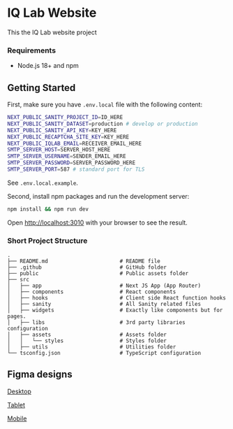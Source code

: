 # IQ Lab Website

This the IQ Lab website project

### Requirements

- Node.js 18+ and npm

## Getting Started

First, make sure you have `.env.local` file with the following content:

```bash
NEXT_PUBLIC_SANITY_PROJECT_ID=ID_HERE
NEXT_PUBLIC_SANITY_DATASET=production # develop or production
NEXT_PUBLIC_SANITY_API_KEY=KEY_HERE
NEXT_PUBLIC_RECAPTCHA_SITE_KEY=KEY_HERE
NEXT_PUBLIC_IQLAB_EMAIL=RECEIVER_EMAIL_HERE
SMTP_SERVER_HOST=SERVER_HOST_HERE
SMTP_SERVER_USERNAME=SENDER_EMAIL_HERE
SMTP_SERVER_PASSWORD=SERVER_PASSWORD_HERE
SMTP_SERVER_PORT=587 # standard port for TLS
```

See `.env.local.example`.

Second, install npm packages and run the development server:

```bash
npm install && npm run dev
```

Open [http://localhost:3010](http://localhost:3010) with your browser to see the result.

### Short Project Structure

```shell
.
├── README.md                       # README file
├── .github                         # GitHub folder
├── public                          # Public assets folder
├── src
│   ├── app                         # Next JS App (App Router)
│   ├── components                  # React components
│   ├── hooks                       # Client side React function hooks
│   ├── sanity                      # All Sanity related files
│   ├── widgets                     # Exactly like components but for pages.
│   ├── libs                        # 3rd party libraries configuration
│   ├── assets                      # Assets folder
│   │   └── styles                  # Styles folder
│   ├── utils                       # Utilities folder
└── tsconfig.json                   # TypeScript configuration
```

## Figma designs

[Desktop](https://www.figma.com/proto/2WadfyryuUgXL3ofqyubDE/IQ-LAB-Website-UI?page-id=65%3A63&node-id=65-64&viewport=370%2C125%2C0.17&t=o9RI6RRIyZ4RdkdY-1&scaling=scale-down&content-scaling=fixed&starting-point-node-id=65%3A64&show-proto-sidebar=1)

[Tablet](https://www.figma.com/proto/2WadfyryuUgXL3ofqyubDE/IQ-LAB-Website-UI?page-id=613%3A9670&node-id=613-12849&viewport=479%2C339%2C0.1&t=Cy39Qxmgt7e6zbCv-1&scaling=scale-down&content-scaling=fixed&starting-point-node-id=613%3A12849&show-proto-sidebar=1)

[Mobile](https://www.figma.com/proto/2WadfyryuUgXL3ofqyubDE/IQ-LAB-Website-UI?page-id=836%3A23400&node-id=836-23401&viewport=773%2C281%2C0.2&t=2tIIhO7Tl8ScK5BR-1&scaling=scale-down&content-scaling=fixed&starting-point-node-id=836%3A23401&show-proto-sidebar=1)
